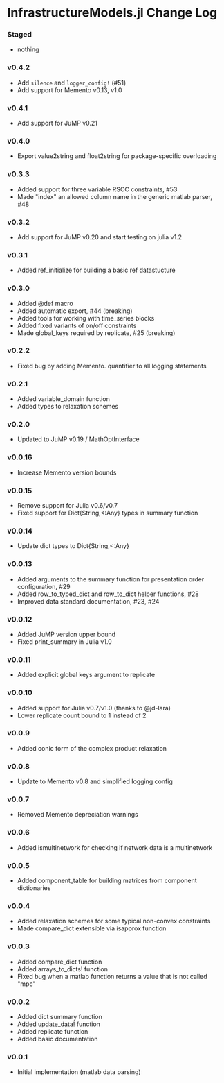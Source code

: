 InfrastructureModels.jl Change Log
==================================

### Staged
- nothing

### v0.4.2
- Add `silence` and `logger_config!` (#51)
- Add support for Memento v0.13, v1.0

### v0.4.1
- Add support for JuMP v0.21

### v0.4.0
- Export value2string and float2string for package-specific overloading

### v0.3.3
- Added support for three variable RSOC constraints, #53
- Made "index" an allowed column name in the generic matlab parser, #48

### v0.3.2
- Add support for JuMP v0.20 and start testing on julia v1.2

### v0.3.1
- Added ref_initialize for building a basic ref datastucture

### v0.3.0
- Added @def macro
- Added automatic export, #44 (breaking)
- Added tools for working with time_series blocks
- Added fixed variants of on/off constraints
- Made global_keys required by replicate, #25 (breaking)

### v0.2.2
- Fixed bug by adding Memento. quantifier to all logging statements

### v0.2.1
- Added variable_domain function
- Added types to relaxation schemes

### v0.2.0
- Updated to JuMP v0.19 / MathOptInterface

### v0.0.16
- Increase Memento version bounds

### v0.0.15
- Remove support for Julia v0.6/v0.7
- Fixed support for Dict{String,<:Any} types in summary function

### v0.0.14
- Update dict types to Dict{String,<:Any}

### v0.0.13
- Added arguments to the summary function for presentation order configuration, #29
- Added row_to_typed_dict and row_to_dict helper functions, #28
- Improved data standard documentation, #23, #24

### v0.0.12
- Added JuMP version upper bound
- Fixed print_summary in Julia v1.0

### v0.0.11
- Added explicit global keys argument to replicate

### v0.0.10
- Added support for Julia v0.7/v1.0 (thanks to @jd-lara)
- Lower replicate count bound to 1 instead of 2

### v0.0.9
- Added conic form of the complex product relaxation

### v0.0.8
- Update to Memento v0.8 and simplified logging config

### v0.0.7
- Removed Memento depreciation warnings

### v0.0.6
- Added ismultinetwork for checking if network data is a multinetwork

### v0.0.5
- Added component_table for building matrices from component dictionaries

### v0.0.4
- Added relaxation schemes for some typical non-convex constraints
- Made compare_dict extensible via isapprox function

### v0.0.3
- Added compare_dict function
- Added arrays_to_dicts! function
- Fixed bug when a matlab function returns a value that is not called "mpc"

### v0.0.2
- Added dict summary function
- Added update_data! function
- Added replicate function
- Added basic documentation

### v0.0.1
- Initial implementation (matlab data parsing)

